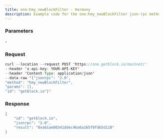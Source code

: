 ```yaml
---
title: one:hmy_newBlockFilter - Harmony
description: Example code for the one:hmy_newBlockFilter json-rpc method. Сomplete guide on how to use one:hmy_newBlockFilter json-rpc in GetBlock.io Web3 documentation.
---
```


### Parameters


\-

### Request

``` java
curl --location --request POST 'https://one.getblock.io/mainnet/' 
--header 'x-api-key: YOUR-API-KEY' 
--header 'Content-Type: application/json' 
--data-raw '{"jsonrpc": "2.0",
"method": "hmy_newBlockFilter",
"params": [],
"id": "getblock.io"}'
```

###  Response

``` java
{
    "id": "getblock.io",
    "jsonrpc": "2.0",
    "result": "0xa61ae00341ddec46a6a165f0fd65d110"
}
```


